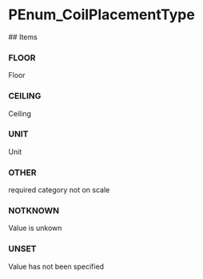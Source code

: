 # PEnum_CoilPlacementType

<!-- end of definition -->## Items

### FLOOR
Floor

### CEILING
Ceiling

### UNIT
Unit

### OTHER
required category not on scale

### NOTKNOWN
Value is unkown

### UNSET
Value has not been specified
